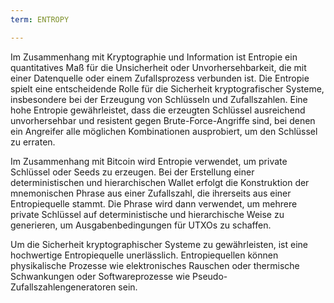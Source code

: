 ```yaml
---
term: ENTROPY

---
```

Im Zusammenhang mit Kryptographie und Information ist Entropie ein quantitatives Maß für die Unsicherheit oder Unvorhersehbarkeit, die mit einer Datenquelle oder einem Zufallsprozess verbunden ist. Die Entropie spielt eine entscheidende Rolle für die Sicherheit kryptografischer Systeme, insbesondere bei der Erzeugung von Schlüsseln und Zufallszahlen. Eine hohe Entropie gewährleistet, dass die erzeugten Schlüssel ausreichend unvorhersehbar und resistent gegen Brute-Force-Angriffe sind, bei denen ein Angreifer alle möglichen Kombinationen ausprobiert, um den Schlüssel zu erraten.

Im Zusammenhang mit Bitcoin wird Entropie verwendet, um private Schlüssel oder Seeds zu erzeugen. Bei der Erstellung einer deterministischen und hierarchischen Wallet erfolgt die Konstruktion der mnemonischen Phrase aus einer Zufallszahl, die ihrerseits aus einer Entropiequelle stammt. Die Phrase wird dann verwendet, um mehrere private Schlüssel auf deterministische und hierarchische Weise zu generieren, um Ausgabenbedingungen für UTXOs zu schaffen.

Um die Sicherheit kryptographischer Systeme zu gewährleisten, ist eine hochwertige Entropiequelle unerlässlich. Entropiequellen können physikalische Prozesse wie elektronisches Rauschen oder thermische Schwankungen oder Softwareprozesse wie Pseudo-Zufallszahlengeneratoren sein.
